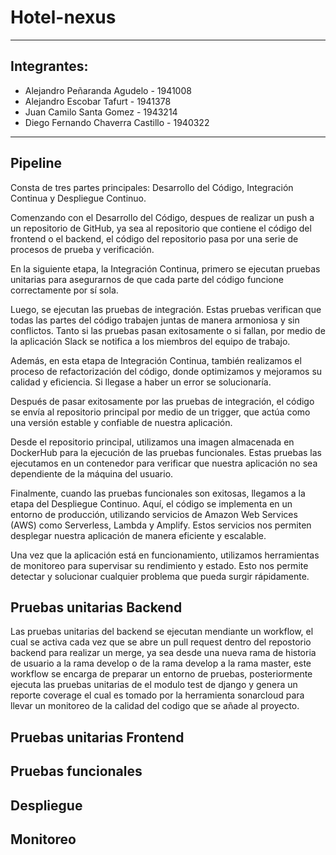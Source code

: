 # Hotel-nexus

***
## Integrantes: 
  * Alejandro Peñaranda Agudelo - 1941008
  * Alejandro Escobar Tafurt - 1941378
  * Juan Camilo Santa Gomez - 1943214
  * Diego Fernando Chaverra Castillo - 1940322
***
## Pipeline

Consta de tres partes principales: Desarrollo del Código, Integración Continua y Despliegue Continuo. 

Comenzando con el Desarrollo del Código, despues de realizar un push a un repositorio de GitHub, ya sea al repositorio que  contiene el código del frontend o el backend, el código del repositorio pasa por una serie de procesos de prueba y verificación.

En la siguiente etapa, la Integración Continua, primero se ejecutan pruebas unitarias para asegurarnos de que cada parte del código funcione correctamente por sí sola. 

Luego, se ejecutan las pruebas de integración. Estas pruebas verifican que todas las partes del código trabajen juntas de manera armoniosa y sin conflictos. Tanto si las pruebas pasan exitosamente o si fallan, por medio de la aplicación Slack se notifica a los miembros del equipo de trabajo.

Además, en esta etapa de Integración Continua, también realizamos el proceso de refactorización del código, donde optimizamos y mejoramos su calidad y eficiencia. Si llegase a haber un error se solucionaría.

Después de pasar exitosamente por las pruebas de integración, el código se envía al repositorio principal por medio de un trigger, que actúa como una versión estable y confiable de nuestra aplicación.

Desde el repositorio principal, utilizamos una imagen almacenada en DockerHub para la ejecución de las pruebas funcionales. Estas pruebas las ejecutamos en un contenedor para verificar que nuestra aplicación no sea dependiente de la máquina del usuario.

Finalmente, cuando las pruebas funcionales son exitosas, llegamos a la etapa del Despliegue Continuo.  Aquí, el código se implementa en un entorno de producción, utilizando servicios de Amazon Web Services (AWS) como Serverless, Lambda y Amplify. Estos servicios nos permiten desplegar nuestra aplicación de manera eficiente y escalable.

Una vez que la aplicación está en funcionamiento, utilizamos herramientas de monitoreo para supervisar su rendimiento y estado. Esto nos permite detectar y solucionar cualquier problema que pueda surgir rápidamente.

## Pruebas unitarias Backend

Las pruebas unitarias del backend se ejecutan mendiante un workflow, el cual se activa cada vez que se abre un pull request dentro del repostorio backend para realizar un merge, ya sea desde una nueva rama de historia
de usuario a la rama develop o de la rama develop a la rama master, este workflow se encarga de preparar un entorno de pruebas, posteriormente ejecuta las pruebas unitarias de el modulo test de django y genera un reporte
coverage el cual es tomado por la herramienta sonarcloud para llevar un monitoreo de la calidad del codigo que se añade al proyecto.

## Pruebas unitarias Frontend

## Pruebas funcionales

## Despliegue

## Monitoreo

